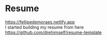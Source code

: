 # Resume
https://fellipedemoraes.netlify.app <br />
I started building my resume from here https://github.com/drehimself/resume-template
